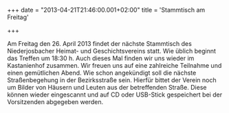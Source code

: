 +++
date = "2013-04-21T21:46:00.001+02:00"
title = 'Stammtisch am Freitag'


+++

Am Freitag den 26. April 2013 findet der nächste Stammtisch des Niederjosbacher Heimat- und Geschichtsvereins statt. Wie üblich beginnt das Treffen um 18:30 h. Auch dieses Mal finden wir uns wieder im Kastanienhof zusammen. Wir freuen uns auf eine zahlreiche Teilnahme und einen gemütlichen Abend. Wie schon angekündigt soll die nächste Straßenbegehung in der Bezirksstraße sein. Hierfür bittet der Verein noch um Bilder von Häusern und Leuten aus der betreffenden Straße. Diese können wieder eingescannt und auf CD oder USB-Stick gespeichert bei der Vorsitzenden abgegeben werden.

      